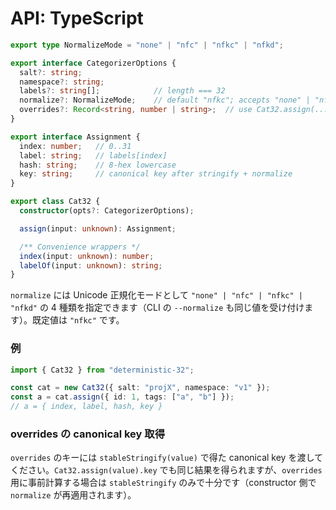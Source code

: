 # API: TypeScript

```ts
export type NormalizeMode = "none" | "nfc" | "nfkc" | "nfkd";

export interface CategorizerOptions {
  salt?: string;
  namespace?: string;
  labels?: string[];            // length === 32
  normalize?: NormalizeMode;    // default "nfkc"; accepts "none" | "nfc" | "nfkc" | "nfkd"
  overrides?: Record<string, number | string>;  // use Cat32.assign(...).key or stableStringify(...) for keys
}

export interface Assignment {
  index: number;   // 0..31
  label: string;   // labels[index]
  hash: string;    // 8-hex lowercase
  key: string;     // canonical key after stringify + normalize
}

export class Cat32 {
  constructor(opts?: CategorizerOptions);

  assign(input: unknown): Assignment;

  /** Convenience wrappers */
  index(input: unknown): number;
  labelOf(input: unknown): string;
}
```

`normalize` には Unicode 正規化モードとして `"none" | "nfc" | "nfkc" | "nfkd"` の 4 種類を指定できます（CLI の `--normalize` も同じ値を受け付けます）。既定値は `"nfkc"` です。

### 例
```ts
import { Cat32 } from "deterministic-32";

const cat = new Cat32({ salt: "projX", namespace: "v1" });
const a = cat.assign({ id: 1, tags: ["a", "b"] });
// a = { index, label, hash, key }
```

### overrides の canonical key 取得

`overrides` のキーには `stableStringify(value)` で得た canonical key を渡してください。`Cat32.assign(value).key` でも同じ結果を得られますが、`overrides` 用に事前計算する場合は `stableStringify` のみで十分です（constructor 側で `normalize` が再適用されます）。
